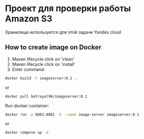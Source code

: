 # Проект для проверки работы Amazon S3

Хранилище используется для этой задачи
Yandex cloud

## How to create image on Docker

1. Maven lifecycle click on 'clean'
2. Maven lifecycle click on 'install'
3. Enter command:
```bash
docker build -t imageserver:0.1 .
```
or
```bash
docker pull betrayal96/imageserver:0.1
```


Run docker container:
```bash
docker run -p 8081:8081 -d --name image-server imageserver:0.1
```
or
```bash
docker compose up -d
```